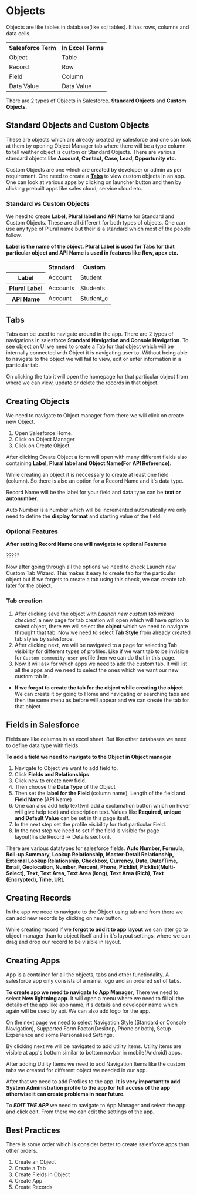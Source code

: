 # Objects

Objects are like tables in database(like sql tables). It has rows, columns and data cells.

<table>
    <tr>
        <th>Salesforce Term</th>
        <th>In Excel Terms</th>
    </tr>
    <tr>
    	<td>Object</td>
        <td>Table</td>
    </tr>
    <tr>
    	<td>Record</td>
        <td>Row</td>
    </tr>
    <tr>
    	<td>Field</td>
        <td>Column</td>
    </tr>
    <tr>
    	<td>Data Value</td>
        <td>Data Value</td>
    </tr>
</table>



There are 2 types of Objects in Salesforce. **Standard Objects** and **Custom Objects**.

## Standard Objects and Custom Objects

These are objects which are already created by salesforce and one can look at them by opening Object Manager tab where there will be a type column to tell weither object is custom or Standard Objects. There are various standard objects like **Account, Contact, Case, Lead, Opportunity etc.**

Custom Objects are one which are created by developer or admin as per requirement. One need to create a **[Tabs](#Tabs)** to view custom objects in an app. One can look at various apps by clicking on launcher button and then by clicking prebuilt apps like sales cloud, service cloud etc.



### Standard vs Custom Objects

We need to create **Label, Plural label and API Name** for Standard and Custom Objects. These are all different for both types of objects. One can use any type of Plural name but their is a standard which most of the people follow.

**Label is the name of the object. Plural Label is used for Tabs for that particular object and API Name is used in features like flow, apex etc.**

<table>
    <tr>
        <th></th>
        <th>Standard</th>
        <th>Custom</th>
    </tr>
    <tr>
    	<th>Label</th>
        <td>Account</td>
        <td>Student</td>
    </tr>
    <tr>
    	<th>Plural Label</th>
        <td>Accounts</td>
        <td>Students</td>
    </tr>
    <tr>
    	<th>API Name</th>
        <td>Account</td>
        <td>Student_c</td>
    </tr>
</table>



## Tabs

Tabs can be used to navigate around in the app. There are 2 types of navigations in salesforce **Standard Navigation and Console Navigation**. To see object on UI we need to create a Tab for that object which will be internally connected with Object it is navigating user to. Without being able to navigate to the object we will fail to view, edit or enter information in a particular tab.

On clicking the tab it will open the homepage for that particular object from where we can view, update or delete the records in that object.



## Creating Objects

We need to navigate to Object manager from there we will click on create new Object. 

1. Open Salesforce Home.
2. Click on Object Manager
3. Click on Create Object.

After clicking Create Object a form will open with many different fields also containing **Label, Plural label and Object Name(For API Reference)**. 

While creating an object it is neccessary to create at least one field (column). So there is also an option for a Record Name and it's data type.

Record Name will be the label for your field and data type can be **text or autonumber**. 

Auto Number is a number which will be incremented automatically we only need to define the **display format** and starting value of the field.



### Optional Features

**After setting Record Name one will navigate to optional Features**

?????



Now after going through all the options we need to check Launch new Custom Tab Wizard. This makes it easy to create tab for the particular object but if we forgets to create a tab using this check, we can create tab later for the object.

### Tab creation

1. After clicking save the object with *Launch new custom tab wizard checked*, a new page for tab creation will open which will have option to select object, there we will select the **object** which we need to navigate throught that tab. Now we need to select **Tab Style** from already created tab styles by salesforce.
2. After clicking next, we will be navigated to a page for selecting Tab visibility for different types of profiles. Like if we want tab to be invisible for `Custom community user` profile then we can do that in this page.
3. Now it will ask for which apps we need to add the custom tab. It will list all the apps and we need to select the ones which we want our new custom tab in.

- **If we forgot to create the tab for the object while creating the object**. We can create it by going to Home and navigating or searching tabs and then the same menu as before will appear and we can create the tab for that object.



## Fields in Salesforce

Fields are like columns in an excel sheet. But like other databases we need to define data type with fields. 

**To add a field we need to navigate to the Object in Object manager**

1. Navigate to Object we want to add field to.
2. Click **Fields and Relationships**
3. Click new to create new field.
4. Then choose the **Data Type** of the Object
5. Then set the **label for the Field** (column name), Length of the field and **Field Name** (API Name)
6. One can also add help text(will add a exclamation button which on hover will give help text) and description text. Values like **Required, unique and Default Value** can be set in this page itself.
7. In the next step set the profile visibility for that particular Field.
8. In the next step we need to set if the field is visible for page layout(Inside Record -> Details section).



There are various datatypes for salesforce fields. **Auto Number, Formula, Roll-up Summary, Lookup Relationship, Master-Detail Relationship, External Lookup Relationship, Checkbox, Currency, Date, Date/Time, Email, Geolocation, Number, Percent, Phone, Picklist, Picklist(Multi-Select), Text, Text Area, Text Area (long), Text Area (Rich), Text (Encrypted), Time, URL**



## Creating Records

In the app we need to navigate to the Object using tab and from there we can add new records by clicking on new button.

While creating record if we **forgot to add it to app layout** we can later go to object manager than to object itself and in it's layout settings, where we can drag and drop our record to be visible in layout.

## Creating Apps

App is a container for all the objects, tabs and other functionality. A salesforce app only consists of a name, logo and an ordered set of tabs.

**To create app we need to navigate to App Manager**, There we need to select **New lightning app**. It will open a menu where we need to fill all the details of the app like app name, it's details and developer name which again will be used by api. We can also add logo for the app.

On the next page we need to select Navigation Style (Standard or Console Navigation), Supported Form Factor(Desktop, Phone or both), Setup Experience  and some Personalised Settings.

By clicking next we will be navigated to add utility items. Utility items are visible at app's bottom similar to bottom navbar in mobile(Android) apps.

After adding Utility Items we need to add Navigation Items like the custom tabs we created for different object we needed in our app.

After that we need to add Profiles to the app. **It is very important to add System Administration profile to the app for full access of the app otherwise it can create problems in near future**.

To ***EDIT THE APP*** we need to navigate to App Manager and select the app and click edit. From there we can edit the settings of the app.



## Best Practices

There is some order which is consider better to create salesforce apps than other orders.

1. Create an Object
2. Create a Tab
3. Create Fields in Object
4. Create App
5. Create Records
